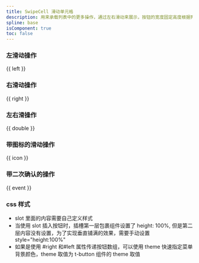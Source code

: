 ```yaml
---
title: SwipeCell 滑动单元格
description: 用来承载列表中的更多操作，通过左右滑动来展示，按钮的宽度固定高度根据列表高度而变化。
spline: base
isComponent: true
toc: false
---
```


### 左滑动操作

{{ left }}

### 右滑动操作

{{ right }}

### 左右滑操作

{{ double }}

### 带图标的滑动操作

{{ icon }}

### 带二次确认的操作

{{ event }}

### css 样式

- slot 里面的内容需要自己定义样式
- 当使用 slot 插入按钮时，插槽第一层包裹组件设置了 height: 100%, 但是第二层内容没有设置，为了实现垂直铺满的效果，需要手动设置 style="height:100%"
- 如果是使用 #right 和#left 属性传递按钮数组，可以使用 theme 快速指定菜单背景颜色，theme 取值为 t-button 组件的 theme 取值
